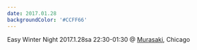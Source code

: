 ```yaml
---
date: 2017.01.28
backgroundColor: '#CCFF66'
---
```


Easy Winter Night 2017.1.28sa 22:30-01:30 @ [Murasaki](http://murasakichicago.squarespace.com/), Chicago